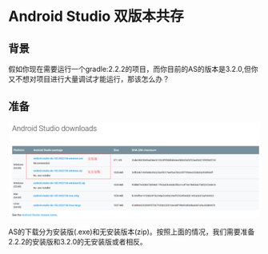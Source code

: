 # Android Studio 双版本共存

## 背景
假如你现在需要运行一个gradle:2.2.2的项目，而你目前的AS的版本是3.2.0,但你又不想对项目进行大量调试才能运行，那该怎么办？

## 准备
![](https://raw.githubusercontent.com/Brainbg/CloudPic/master/Android/AndroidStudioHandbook/chapter1/%20%E5%A4%9A%E7%89%88%E6%9C%AC%E5%85%B1%E5%AD%98.png)

AS的下载分为安装版(.exe)和无安装版本(zip)。按照上面的情况，我们需要准备 2.2.2的安装版和3.2.0的无安装版或者相反。

##